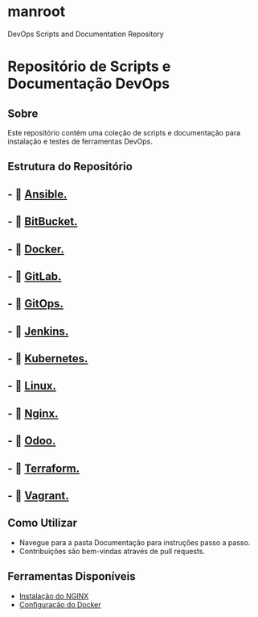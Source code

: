 # manroot
DevOps Scripts and Documentation Repository

# Repositório de Scripts e Documentação DevOps

## Sobre
Este repositório contém uma coleção de scripts e documentação para instalação e testes de ferramentas DevOps.

## Estrutura do Repositório

## - 📂 [Ansible.](./Ansible/)
## - 📂 [BitBucket.](./BitBucket/)
## - 📂 [Docker.](./Docker/)
## - 📂 [GitLab.](./GitLab/)
## - 📂 [GitOps.](./GitOps/)
## - 📂 [Jenkins.](./Jenkins/)
## - 📂 [Kubernetes.](./Kubernetes/)
## - 📂 [Linux.](./Linux/)
## - 📂 [Nginx.](./Nginx/)
## - 📂 [Odoo.](./Odoo/)
## - 📂 [Terraform.](./Terraform/)
## - 📂 [Vagrant.](./Vagrant/)

## Como Utilizar
- Navegue para a pasta Documentação para instruções passo a passo.
- Contribuições são bem-vindas através de pull requests.

## Ferramentas Disponíveis
- [Instalação do NGINX](./scripts/instalacao_nginx.md)
- [Configuração do Docker](./documentacao/configuracao_docker.md)

